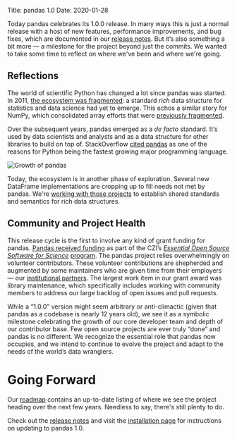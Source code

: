Title: pandas 1.0
Date: 2020-01-28

Today pandas celebrates its 1.0.0 release. In many ways this is just a normal release with a host of new features, performance improvements, and bug fixes, which are documented in our [release notes](https://pandas.pydata.org/pandas-docs/version/1.0.0/whatsnew/v1.0.0.html). But it’s also something a bit more — a milestone for the project beyond just the commits. We wanted to take some time to reflect on where we've been and where we're going.

## Reflections

The world of scientific Python has changed a lot since pandas was started.  In 2011, [the ecosystem was fragmented](https://wesmckinney.com/blog/a-roadmap-for-rich-scientific-data-structures-in-python/): a standard *rich* data structure for statistics and data science had yet to emerge. This echos a similar story for NumPy, which consolidated array efforts that were [previously fragmented](https://numpy.org/old_array_packages.html).

Over the subsequent years, pandas emerged as a *de facto* standard. It’s used by data scientists and analysts and as a data structure for other libraries to build on top of. StackOverflow [cited pandas](https://stackoverflow.blog/2017/09/14/python-growing-quickly/) as one of the reasons for Python being the fastest growing major programming language.

![Growth of pandas](https://149351115.v2.pressablecdn.com/wp-content/uploads/2017/09/related_tags_over_time-1-1000x1000.png)

Today, the ecosystem is in another phase of exploration.
Several new DataFrame implementations are cropping up to fill needs not met by pandas.
We're [working with those projects](https://datapythonista.me/blog/dataframe-summit-at-euroscipy.html) to establish shared standards and semantics for rich data structures.

## Community and Project Health

This release cycle is the first to involve any kind of grant funding for pandas. [Pandas received funding](https://chanzuckerberg.com/eoss/proposals/) as part of the CZI’s [*Essential Open Source Software for Science*](https://medium.com/@cziscience/the-invisible-foundations-of-biomedicine-4ab7f8d4f5dd) [program](https://medium.com/@cziscience/the-invisible-foundations-of-biomedicine-4ab7f8d4f5dd). The pandas project relies overwhelmingly on volunteer contributors. These volunteer contributions are shepherded and augmented by some maintainers who are given time from their employers — our [institutional partners](https://github.com/pandas-dev/pandas-governance/blob/master/people.md#institutional-partners). The largest work item in our grant award was library maintenance, which specifically includes working with community members to address our large backlog of open issues and pull requests.

While a “1.0.0” version might seem arbitrary or anti-climactic (given that pandas as a codebase is nearly 12 years old), we see it as a symbolic milestone celebrating the growth of our core developer team and depth of our contributor base.  Few open source projects are ever truly “done” and pandas is no different. We recognize the essential role that pandas now occupies, and we intend to continue to evolve the project and adapt to the needs of the world’s data wranglers.  

# Going Forward

Our [roadmap](https://pandas.pydata.org/pandas-docs/version/1.0.0/development/roadmap.html) contains an up-to-date listing of where we see the project heading over the next few years.
Needless to say, there's still plenty to do.

Check out the [release notes](https://pandas.pydata.org/pandas-docs/version/1.0.0/whatsnew/v1.0.0.html) and visit the [installation page](https://pandas.pydata.org/pandas-docs/version/1.0.0/getting_started/install.html) for instructions on updating to pandas 1.0.

